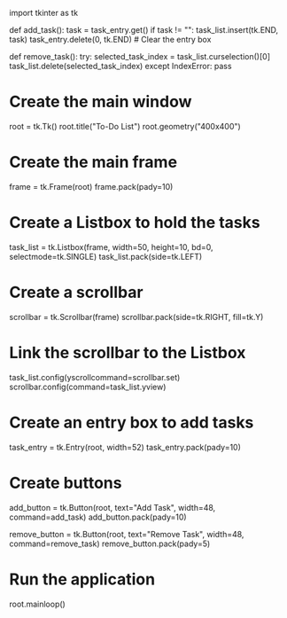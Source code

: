 import tkinter as tk

def add_task():
    task = task_entry.get()
    if task != "":
        task_list.insert(tk.END, task)
        task_entry.delete(0, tk.END)  # Clear the entry box

def remove_task():
    try:
        selected_task_index = task_list.curselection()[0]
        task_list.delete(selected_task_index)
    except IndexError:
        pass

# Create the main window
root = tk.Tk()
root.title("To-Do List")
root.geometry("400x400")

# Create the main frame
frame = tk.Frame(root)
frame.pack(pady=10)
# Create a Listbox to hold the tasks
task_list = tk.Listbox(frame, width=50, height=10, bd=0, selectmode=tk.SINGLE)
task_list.pack(side=tk.LEFT)

# Create a scrollbar
scrollbar = tk.Scrollbar(frame)
scrollbar.pack(side=tk.RIGHT, fill=tk.Y)

# Link the scrollbar to the Listbox
task_list.config(yscrollcommand=scrollbar.set)
scrollbar.config(command=task_list.yview)

# Create an entry box to add tasks
task_entry = tk.Entry(root, width=52)
task_entry.pack(pady=10)

# Create buttons
add_button = tk.Button(root, text="Add Task", width=48, command=add_task)
add_button.pack(pady=10)

remove_button = tk.Button(root, text="Remove Task", width=48, command=remove_task)
remove_button.pack(pady=5)

# Run the application
root.mainloop()
